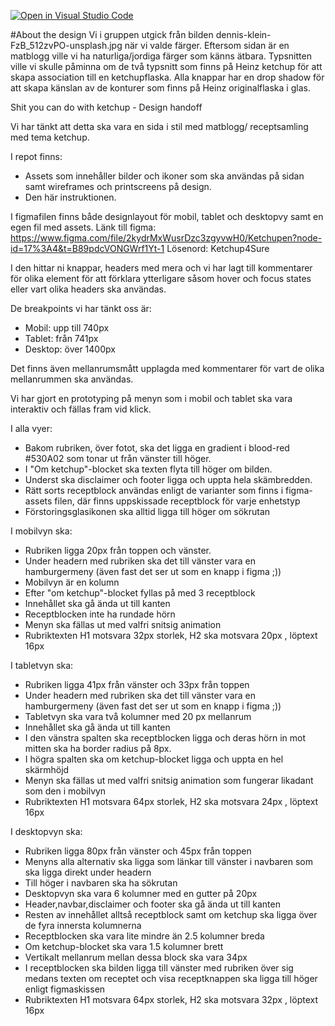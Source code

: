 [![Open in Visual Studio Code](https://classroom.github.com/assets/open-in-vscode-c66648af7eb3fe8bc4f294546bfd86ef473780cde1dea487d3c4ff354943c9ae.svg)](https://classroom.github.com/online_ide?assignment_repo_id=9677306&assignment_repo_type=AssignmentRepo)


#About the design
Vi i gruppen utgick från bilden dennis-klein-FzB_512zvPO-unsplash.jpg när vi valde färger. Eftersom sidan är en matblogg
ville vi ha naturliga/jordiga färger som känns ätbara.
Typsnitten ville vi skulle påminna om de två typsnitt som finns på Heinz ketchup för att skapa association till en 
ketchupflaska. Alla knappar har en drop shadow för att skapa känslan av de konturer som finns på Heinz originalflaska i glas.


Shit you can do with ketchup  - Design handoff


Vi har tänkt att detta ska vara en sida i stil med matblogg/ receptsamling med tema ketchup.

I repot finns: 
* Assets som innehåller bilder och ikoner som ska användas på sidan samt wireframes och printscreens på design.
* Den här instruktionen.

I figmafilen finns både designlayout för mobil, tablet och desktopvy samt en egen fil med assets.
Länk till figma: https://www.figma.com/file/2kydrMxWusrDzc3zgyvwH0/Ketchupen?node-id=17%3A4&t=B89pdcVONGWrf1Yt-1
Lösenord: Ketchup4Sure

I den hittar ni knappar, headers med mera och vi har lagt till kommentarer för olika element för att förklara ytterligare såsom hover och focus states eller vart olika headers ska användas.

De breakpoints vi har tänkt oss är: 
* Mobil: upp till 740px
* Tablet: från 741px
* Desktop: över 1400px

Det finns även mellanrumsmått upplagda med kommentarer för vart de olika mellanrummen ska användas.

Vi har gjort en prototyping på menyn som i mobil och tablet ska vara interaktiv och fällas fram vid klick.

I alla vyer:
* Bakom rubriken, över fotot, ska det ligga en gradient i blood-red #530A02 som tonar ut från vänster till höger.
* I "Om ketchup"-blocket ska texten flyta till höger om bilden.
* Underst ska disclaimer och footer ligga och uppta hela skämbredden. 
* Rätt sorts receptblock användas enligt de varianter som finns i figma-assets filen, där finns uppskissade receptblock för varje enhetstyp
* Förstoringsglasikonen ska alltid ligga till höger om sökrutan

I mobilvyn ska:
* Rubriken ligga 20px från toppen och vänster.
* Under headern med rubriken ska det till vänster vara en hamburgermeny (även fast det ser ut som en knapp i figma ;))
* Mobilvyn är en kolumn
* Efter "om ketchup"-blocket fyllas på med 3 receptblock
* Innehållet ska gå ända ut till kanten
* Receptblocken inte ha rundade hörn
* Menyn ska fällas ut med valfri snitsig animation
* Rubriktexten H1 motsvara 32px storlek, H2 ska motsvara 20px , löptext 16px 


I tabletvyn ska:
* Rubriken ligga 41px från vänster och 33px från toppen
* Under headern med rubriken ska det till vänster vara en hamburgermeny (även fast det ser ut som en knapp i figma ;))
* Tabletvyn ska vara två kolumner med 20 px mellanrum
* Innehållet ska gå ända ut till kanten
* I den vänstra spalten ska receptblocken ligga och deras hörn in mot mitten ska ha border radius på 8px.
* I högra spalten ska om ketchup-blocket ligga och uppta en hel skärmhöjd
* Menyn ska fällas ut med valfri snitsig animation som fungerar likadant som den i mobilvyn
* Rubriktexten H1 motsvara 64px storlek, H2 ska motsvara 24px , löptext 16px 

I desktopvyn ska:
* Rubriken ligga 80px från vänster och 45px från toppen
* Menyns alla alternativ ska ligga som länkar till vänster i navbaren som ska ligga direkt under headern
* Till höger i navbaren ska ha sökrutan
* Desktopvyn ska vara 6 kolumner med en gutter på 20px
* Header,navbar,disclaimer och footer ska gå ända ut till kanten
* Resten av innehållet alltså receptblock samt om ketchup ska ligga över de fyra innersta kolumnerna
* Receptblocken ska vara lite mindre än 2.5 kolumner breda
* Om ketchup-blocket ska vara 1.5 kolumner brett
* Vertikalt mellanrum mellan dessa block ska vara 34px
* I receptblocken ska bilden ligga till vänster med rubriken över sig medans texten om receptet och visa receptknappen ska ligga till höger enligt figmaskissen
* Rubriktexten H1 motsvara 64px storlek, H2 ska motsvara 32px , löptext 16px 

